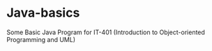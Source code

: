 # Java-basics
Some Basic Java Program for IT-401 (Introduction to Object-oriented Programming and UML)
